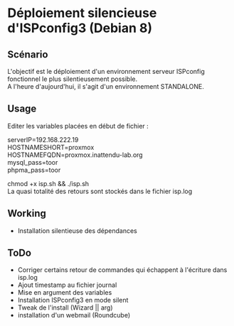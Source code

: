 # Déploiement silencieuse d'ISPconfig3 (Debian 8)

## Scénario
 L'objectif est le déploiement d'un environnement serveur ISPconfig fonctionnel le plus silentieusement possible.<br/>
 A l'heure d'aujourd'hui, il s'agit d'un environnement STANDALONE.
 
## Usage
 Editer les variables placées en début de fichier : 
 
   serverIP=192.168.222.19<br/>
   HOSTNAMESHORT=proxmox<br/>
   HOSTNAMEFQDN=proxmox.inattendu-lab.org<br/>
   mysql_pass=toor<br/>
   phpma_pass=toor<br/>

 chmod +x isp.sh && ./isp.sh<br/>
   La quasi totalité des retours sont stockés dans le fichier isp.log

## Working
  * Installation silentieuse des dépendances
  
## ToDo
  * Corriger certains retour de commandes qui échappent à l'écriture dans isp.log
  * Ajout timestamp au fichier journal
  * Mise en argument des variables
  * Installation ISPconfig3 en mode silent
  * Tweak de l'install (Wizard || arg)
  * installation d'un webmail (Roundcube)
